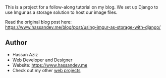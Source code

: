 This is a project for a follow-along tutorial on my blog. We set up Django to use Imgur as a storage solution to host our image files.

Read the original blog post here: https://www.hassandev.me/blog/post/using-imgur-as-storage-with-django/

## Author
- Hassan Aziz
- Web Developer and Designer
- Website: https://www.hassandev.me
- Check out my other [web projects](https://www.hassandev.me/projects)
